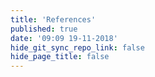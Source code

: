 ```yaml
---
title: 'References'
published: true
date: '09:09 19-11-2018'
hide_git_sync_repo_link: false
hide_page_title: false
---
```

